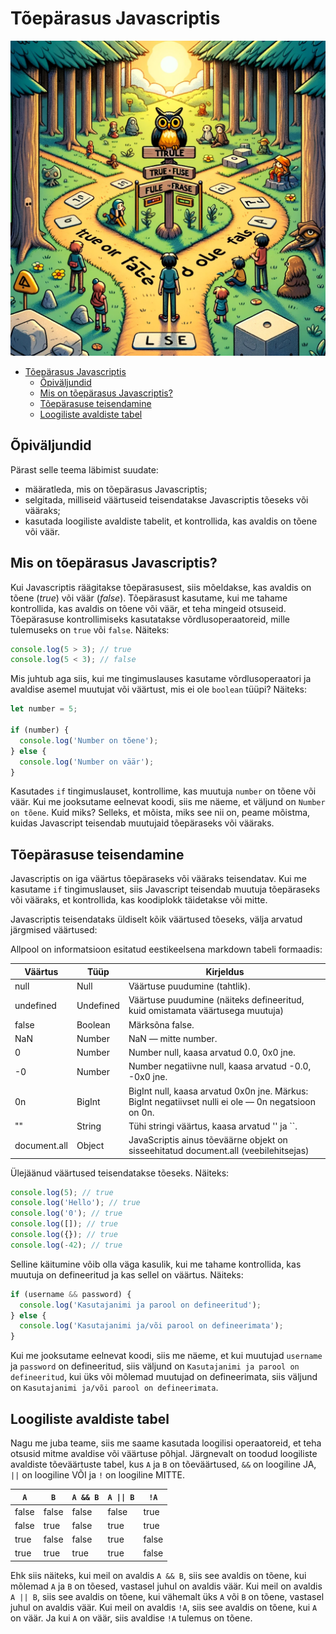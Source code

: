# Tõepärasus Javascriptis

![Tõepärasus](Truthiness.webp)

- [Tõepärasus Javascriptis](#tõepärasus-javascriptis)
  - [Õpiväljundid](#õpiväljundid)
  - [Mis on tõepärasus Javascriptis?](#mis-on-tõepärasus-javascriptis)
  - [Tõepärasuse teisendamine](#tõepärasuse-teisendamine)
  - [Loogiliste avaldiste tabel](#loogiliste-avaldiste-tabel)

## Õpiväljundid

Pärast selle teema läbimist suudate:

- määratleda, mis on tõepärasus Javascriptis;
- selgitada, milliseid väärtuseid teisendatakse Javascriptis tõeseks või vääraks;
- kasutada loogiliste avaldiste tabelit, et kontrollida, kas avaldis on tõene või väär.

## Mis on tõepärasus Javascriptis?

Kui Javascriptis räägitakse tõepärasusest, siis mõeldakse, kas avaldis on tõene (*true*) või väär (*false*). Tõepärasust kasutame, kui me tahame kontrollida, kas avaldis on tõene või väär, et teha mingeid otsuseid. Tõepärasuse kontrollimiseks kasutatakse võrdlusoperaatoreid, mille tulemuseks on `true` või `false`. Näiteks:

```javascript
console.log(5 > 3); // true
console.log(5 < 3); // false
```

Mis juhtub aga siis, kui me tingimuslauses kasutame võrdlusoperaatori ja avaldise asemel muutujat või väärtust, mis ei ole `boolean` tüüpi? Näiteks:
  
```javascript
let number = 5;

if (number) {
  console.log('Number on tõene');
} else {
  console.log('Number on väär');
}
```

Kasutades `if` tingimuslauset, kontrollime, kas muutuja `number` on tõene või väär. Kui me jooksutame eelnevat koodi, siis me näeme, et väljund on `Number on tõene`. Kuid miks? Selleks, et mõista, miks see nii on, peame mõistma, kuidas Javascript teisendab muutujaid tõepäraseks või vääraks.

## Tõepärasuse teisendamine

Javascriptis on iga väärtus tõepäraseks või vääraks teisendatav. Kui me kasutame `if` tingimuslauset, siis Javascript teisendab muutuja tõepäraseks või vääraks, et kontrollida, kas koodiplokk täidetakse või mitte.

Javascriptis teisendataks üldiselt kõik väärtused tõeseks, välja arvatud järgmised väärtused:

Allpool on informatsioon esitatud eestikeelsena markdown tabeli formaadis:

| Väärtus | Tüüp | Kirjeldus |
|---|---|---|
| null          | Null      | Väärtuse puudumine (tahtlik). |
| undefined     | Undefined | Väärtuse puudumine (näiteks defineeritud, kuid omistamata väärtusega muutuja) |
| false         | Boolean   | Märksõna false. |
| NaN           | Number    | NaN — mitte number. |
| 0             | Number    | Number null, kaasa arvatud 0.0, 0x0 jne. |
| -0            | Number    | Number negatiivne null, kaasa arvatud -0.0, -0x0 jne. |
| 0n            | BigInt    | BigInt null, kaasa arvatud 0x0n jne. Märkus: BigInt negatiivset nulli ei ole — 0n negatsioon on 0n. |
| ""            | String    | Tühi stringi väärtus, kaasa arvatud '' ja ``. |
| document.all  | Object    | JavaScriptis ainus tõeväärne objekt on sisseehitatud document.all (veebilehitsejas) |

Ülejäänud väärtused teisendatakse tõeseks. Näiteks:

```javascript
console.log(5); // true
console.log('Hello'); // true
console.log('0'); // true
console.log([]); // true
console.log({}); // true
console.log(-42); // true
```

Selline käitumine võib olla väga kasulik, kui me tahame kontrollida, kas muutuja on defineeritud ja kas sellel on väärtus. Näiteks:

```javascript
if (username && password) {
  console.log('Kasutajanimi ja parool on defineeritud');
} else {
  console.log('Kasutajanimi ja/või parool on defineerimata');
}
```

Kui me jooksutame eelnevat koodi, siis me näeme, et kui muutujad `username` ja `password` on defineeritud, siis väljund on `Kasutajanimi ja parool on defineeritud`, kui üks või mõlemad muutujad on defineerimata, siis väljund on `Kasutajanimi ja/või parool on defineerimata`.

## Loogiliste avaldiste tabel

Nagu me juba teame, siis me saame kasutada loogilisi operaatoreid, et teha otsusid mitme avaldise või väärtuse põhjal. Järgnevalt on toodud loogiliste avaldiste tõeväärtuste tabel, kus `A` ja `B` on tõeväärtused, `&&` on loogiline JA, `||` on loogiline VÕI ja `!` on loogiline MITTE.

| `A` | `B` | `A && B` | `A \|\| B` | `!A` |
|---|---|---|---|---|
| false | false | false | false | true |
| false | true  | false | true  | true |
| true  | false | false | true  | false |
| true  | true  | true  | true  | false |

Ehk siis näiteks, kui meil on avaldis `A && B`, siis see avaldis on tõene, kui mõlemad `A` ja `B` on tõesed, vastasel juhul on avaldis väär. Kui meil on avaldis `A || B`, siis see avaldis on tõene, kui vähemalt üks `A` või `B` on tõene, vastasel juhul on avaldis väär. Kui meil on avaldis `!A`, siis see avaldis on tõene, kui `A` on väär. Ja kui `A` on väär, siis avaldise `!A` tulemus on tõene.
